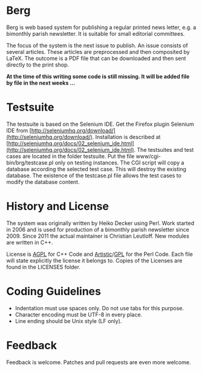 Berg
====

Berg is web based system for publishing a regular printed news letter,
e.g. a bimonthly parish newsletter. It is suitable for small editorial
committees.

The focus of the system is the next issue to publish. An issue consists
of several articles. These articles are preprocessed and then composited
by LaTeX. The outcome is a PDF file that can be downloaded and then
sent directly to the print shop.

**At the time of this writing some code is still missing. It will be added file by file in the next weeks ...**


Testsuite
=========

The testsuite is based on the Selenium IDE. Get the Firefox plugin Selenium IDE
from [http://seleniumhq.org/download/](http://seleniumhq.org/download/).
Installation is described at [http://seleniumhq.org/docs/02_selenium_ide.html](http://seleniumhq.org/docs/02_selenium_ide.html).
The testsuites and test cases are located in the folder testsuite.
Put the file www/cgi-bin/brg/testcase.pl only on testing instances.
The CGI script will copy a database according the selected test case.
This will destroy the existing database. The existence of the testcase.pl
file allows the test cases to modify the database content.


History and License
===================

The system was originally written by Heiko Decker using Perl. Work started
in 2006 and is used for production of a bimonthly parish newsletter since 2009.
Since 2011 the actual maintainer is Christian Leutloff. New modules are
written in C++.

License is [AGPL](https://www.gnu.org/licenses/agpl-3.0) for C++ Code and
[Artistic](http://www.perlfoundation.org/artistic_license_2_0)/[GPL](https://www.gnu.org/licenses/gpl-3.0)
for the Perl Code. Each file will state explicitly the license it belongs to.
Copies of the Licenses are found in the LICENSES folder.


Coding Guidelines
=================

- Indentation must use spaces only. Do not use tabs for this purpose.
- Character encoding must be UTF-8 in every place.
- Line ending should be Unix style (LF only).


Feedback
========

Feedback is welcome. Patches and pull requests are even more welcome.


